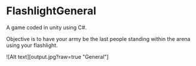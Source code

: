 # FlashlightGeneral

A game coded in unity using C#. 

Objective is to have your army be the last people standing within the arena using your flashlight.

![Alt text][output.jpg?raw=true "General"]
